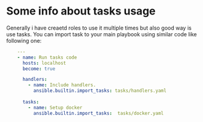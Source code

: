 # Some info about tasks usage
Generally i have creaetd roles to use it multiple times but also good way is use tasks. You can import task to your main playbook using similar code like following one:

```yaml
    ---
    - name: Run tasks code
      hosts: localhost
      become: true

      handlers:
        - name: Include handlers.
          ansible.builtin.import_tasks: tasks/handlers.yaml
      
      tasks:
        - name: Setup docker
          ansible.builtin.import_tasks:  tasks/docker.yaml

```